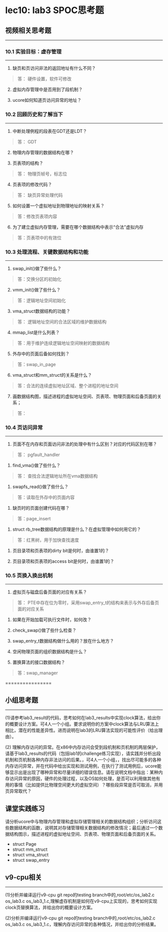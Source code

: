 # lec10: lab3 SPOC思考题

## 视频相关思考题
---
### 10.1 实验目标：虚存管理
---

1. 缺页和页访问非法的返回地址有什么不同？
>答：
>硬件设置，软件可修改

2. 虚拟内存管理中是否用到了段机制？

3. ucore如何知道页访问异常的地址？


### 10.2 回顾历史和了解当下
---

1. 中断处理例程的段表在GDT还是LDT？
>答：
>GDT

2. 物理内存管理的数据结构在哪？

3. 页表项的结构？
>答：
>物理页帧号，标志位

4. 页表项的修改代码？
>答：
>缺页异常处理代码
 
5. 如何设置一个虚拟地址到物理地址的映射关系？
>答：修改页表项内容
 
6. 为了建立虚拟内存管理，需要在哪个数据结构中表示“合法”虚拟内存
>答：页表项中的有效位 
 
### 10.3 处理流程、关键数据结构和功能
---

1. swap_init()做了些什么？
>答：交换分区的初始化

2. vmm_init()做了些什么？
>答：逻辑地址空间初始化

3. vma_struct数据结构的功能？
>答： 逻辑地址空间的合法区域的维护数据结构

4. mmap_list是什么列表？
>答：用于维护连续逻辑地址空间映射的数据结构

5. 外存中的页面后备如何找到？
>答：swap_in_page

6. vma_struct和mm_struct的关系是什么？
>答：合法的连续虚拟地址区域、整个进程的地址空间

7. 画数据结构图，描述进程的虚拟地址空间、页表项、物理页面和后备页面的关系；
>答：

### 10.4 页访问异常
---

1. 页面不在内存和页面访问非法的处理中有什么区别？对应的代码区别在哪？
>答： pgfault_handler

1. find_vma()做了些什么？
>答： 查找合法逻辑地址所在vma数据结构
 
1. swapfs_read()做了些什么？
>答：读取在外存中的页面内容
 
1. 缺页时的页面创建代码在哪？
>答：page_insert
 
1. struct rb_tree数据结构的原理是什么？在虚拟管理中如何用它的？
>答：红黑树，用于加快查找速度
 
1. 页目录项和页表项的dirty bit是何时，由谁置1的？
 
1. 页目录项和页表项的access bit是何时，由谁置1的？

### 10.5 页换入换出机制
---

1. 虚拟页与磁盘后备页面的对应有关系？
>答：
> PTE中存在位为零时，采用swap_entry_t的结构来表示与外存后备页面的对应关系

1. 如果在开始加载可执行文件时，如何改？

1. check_swap()做了些什么检查？

1. swap_entry_t数据结构做什么用的？放在什么地方？

1. 空闲物理页面的组织数据结构是什么？

1. 置换算法的接口数据结构？
>答：swap_manager

================


## 小组思考题
---
(1)请参考lab3_result的代码，思考如何在lab3_results中实现clock算法，给出你的概要设计方案。可4人一个小组。要求说明你的方案中clock算法与LRU算法上相比，潜在的性能差异性。进而说明在lab3的LRU算法实现的可能性评价（给出理由）。

(2) 理解内存访问的异常。在x86中内存访问会受到段机制和页机制的两层保护，请基于lab3_results的代码（包括lab1的challenge练习实现），请实践并分析出段机制和页机制各种内存非法访问的后果。，可4人一个小组，，找出尽可能多的各种内存访问异常，并在代码中给出实现和测试用例，在执行了测试用例后，ucore能够显示出是出现了哪种异常和尽量详细的错误信息。请在说明文档中指出：某种内存访问异常的原因，硬件的处理过程，以及OS如何处理，是否可以利用做其他有用的事情（比如提供比物理空间更大的虚拟空间）？哪些段异常是否可取消，并用页异常取代？

## 课堂实践练习

请分析ucore中与物理内存管理和虚拟存储管理相关的数据结构组织；分析访问这些数据结构的函数，说明其对存储管理相关数据结构的修改情况；最后通过一个数据结构图示，描述进程的虚拟地址空间、页表项、物理页面和后备页面的关系。

 * struct Page
 * struct mm_struct
 * struct vma_struct
 * struct swap_entry

## v9-cpu相关
---
(1)分析并编译运行v9-cpu git repo的testing branch中的,root/etc/os_lab2.c os_lab3.c os_lab3_1.c,理解虚存机制是如何在v9-cpu上实现的，思考如何实现clock页替换算法，并给出你的概要设计方案。

(2)分析并编译运行v9-cpu git repo的testing branch中的,root/etc/os_lab2.c os_lab3.c os_lab3_1.c，理解内存访问异常的各种情况，并给出你的分析结果。
